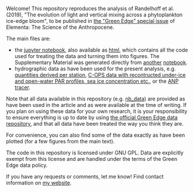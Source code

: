 Welcome! This repository reproduces the analysis of Randelhoff et al. (2019), "The evolution of light and vertical mixing across a phytoplankton ice-edge bloom", to be published in [the "Green Edge" special issue](https://collections.elementascience.org/green-edge) of Elementa: The Science of the Anthropocene.

The main files are:
- the [jupyter notebook](https://nbviewer.jupyter.org/github/poplarShift/ice-edge-bloom/blob/master/iceedge_analysis.ipynb), also available as [html](iceedge_analysis.html), which contains all the code used for treating the data and turning them into figures. The Supplementary Material was generated directly from [another](iceedge_supmat.html) [notebook](https://nbviewer.jupyter.org/github/poplarShift/ice-edge-bloom/blob/master/iceedge_supmat.ipynb).
- hydrographic data as have been used for the present analysis, e.g. [quantities derived per station](data/Randelhoff-et-al-2019_GreenEdge_per-station_v1.0.csv), [C-OPS data with recontructed under-ice and open-water PAR profiles, sea ice concentration etc.](data/Randelhoff-et-al_GreenEdge_PAR_corrected_v1.0.csv), or the [ANP tracer](data/Randelhoff-et-al-2019_GreenEdge_ANP_v1.0.csv).

Note that all data available in this repository (e.g. [nb_data](nb_data)) are provided as have been used in the article and as were available at the time of writing. If you plan on using these data for your own research, it is your responsibility to ensure everything is up to date by using [the official Green Edge data repository](http://www.obs-vlfr.fr/proof/php/GREENEDGE/greenedge.php), and that all data have been treated the way you think they are.

For convenience, you can also find some of the data exactly as have been plotted (for a few figures from the main text).

The code in this repository is licensed under GNU GPL. Data are explicitly exempt from this license and are handled under the terms of the Green Edge data policy.

If you have any requests or comments, let me know! Find contact information on [my website](https://poplarshift.github.io).
